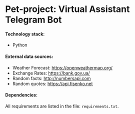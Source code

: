 # Pet-project: Virtual Assistant Telegram Bot

#### Technology stack:
* Python 

#### External data sources:
* Weather Forecast: https://openweathermap.org/
* Exchange Rates: https://bank.gov.ua/
* Random facts: http://numbersapi.com
* Random quotes: https://api.fisenko.net

#### Dependencies:
All requirements are listed in the file: `requirements.txt`.